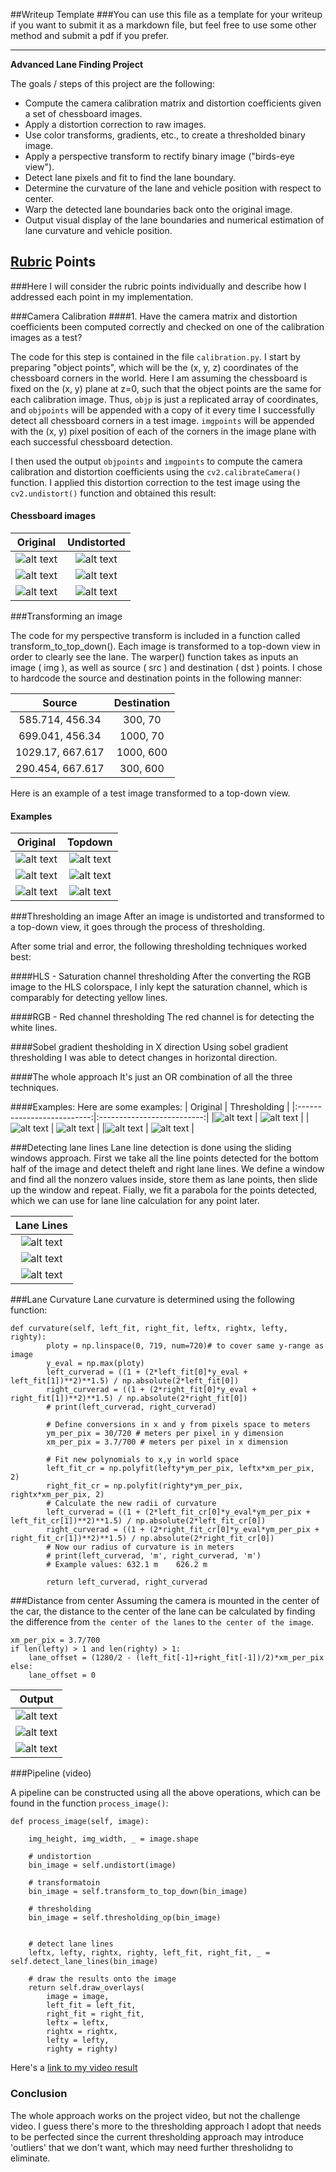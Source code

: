 ##Writeup Template
###You can use this file as a template for your writeup if you want to submit it as a markdown file, but feel free to use some other method and submit a pdf if you prefer.

---

**Advanced Lane Finding Project**

The goals / steps of this project are the following:

* Compute the camera calibration matrix and distortion coefficients given a set of chessboard images.
* Apply a distortion correction to raw images.
* Use color transforms, gradients, etc., to create a thresholded binary image.
* Apply a perspective transform to rectify binary image ("birds-eye view").
* Detect lane pixels and fit to find the lane boundary.
* Determine the curvature of the lane and vehicle position with respect to center.
* Warp the detected lane boundaries back onto the original image.
* Output visual display of the lane boundaries and numerical estimation of lane curvature and vehicle position.

[//]: # (Image References)

[image1]: ./examples/undistort_output.png "Undistorted"
[image2]: ./test_images/test1.jpg "Road Transformed"
[image3]: ./examples/binary_combo_example.jpg "Binary Example"
[image4]: ./examples/warped_straight_lines.jpg "Warp Example"
[image5]: ./examples/color_fit_lines.jpg "Fit Visual"
[image6]: ./examples/example_output.jpg "Output"
[video1]: ./project_video.mp4 "Video"
[image7]: ./output_images/chessboard/1_input.png "Chessboard 1 Original"
[image8]: ./output_images/chessboard/1_undistort.png "Chessboard 1 Undistorted"
[image9]: ./output_images/chessboard/3_input.png "Chessboard 3 Original"
[image10]: ./output_images/chessboard/3_undistort.png "Chessboard 3 Undistorted"
[image11]: ./output_images/chessboard/19_input.png "Chessboard 19 Original"
[image12]: ./output_images/chessboard/19_undistort.png "Chessboard 19 Undistorted"
[image13]: ./output_images/output/419_input.png "Input 419"
[image14]: ./output_images/output/419_topdown.png "Input 419 (Topdown)"
[image15]: ./output_images/output/838_input.png "Input 838"
[image16]: ./output_images/output/838_topdown.png "Input 838 (Topdown)"
[image17]: ./output_images/output/1257_input.png "Input 1257"
[image18]: ./output_images/output/1257_topdown.png "Input 1257 (Topdown)"
[image19]: ./output_images/output/419_input.png "Input 419"
[image20]: ./output_images/output/419_threshold.png "Input 419 (Thresholding)"
[image21]: ./output_images/output/838_input.png "Input 838"
[image22]: ./output_images/output/838_threshold.png "Input 838 (Thresholding)"
[image23]: ./output_images/output/1257_input.png "Input 1257"
[image24]: ./output_images/output/1257_threshold.png "Input 1257 (Thresholding)"
[image25]: ./output_images/output/419_slidewindow.png "Input 419 (Slidewindow)"
[image26]: ./output_images/output/838_slidewindow.png "Input 1257 (Slidewindow)"
[image27]: ./output_images/output/1257_slidewindow.png "Input 1257 (Slidewindow)"
[image28]: ./output_images/output/419_output.png "Input 419 (Output)"
[image29]: ./output_images/output/838_output.png "Input 1257 (Output)"
[image30]: ./output_images/output/1257_output.png "Input 1257 (Output)"


## [Rubric](https://review.udacity.com/#!/rubrics/571/view) Points
###Here I will consider the rubric points individually and describe how I addressed each point in my implementation.  


###Camera Calibration
####1. Have the camera matrix and distortion coefficients been computed correctly and checked on one of the calibration images as a test?

The code for this step is contained in the file `calibration.py`. I start by preparing "object points", which will be the (x, y, z) coordinates of the chessboard corners in the world. Here I am assuming the chessboard is fixed on the (x, y) plane at z=0, such that the object points are the same for each calibration image. Thus, `objp` is just a replicated array of coordinates, and `objpoints` will be appended with a copy of it every time I successfully detect all chessboard corners in a test image. `imgpoints` will be appended with the (x, y) pixel position of each of the corners in the image plane with each successful chessboard detection.

I then used the output `objpoints` and `imgpoints` to compute the camera calibration and distortion
coefficients using the `cv2.calibrateCamera()` function. I applied this distortion correction to the test
image using the `cv2.undistort()` function and obtained this result:

#### Chessboard images
| Original                  |  Undistorted              |
|:-------------------------:|:-------------------------:|
|![alt text][image7]        |  ![alt text][image8]      |
|![alt text][image9]        |  ![alt text][image10]     |
|![alt text][image11]       |  ![alt text][image12]     |


###Transforming an image

The code for my perspective transform is included in a function called transform_to_top_down(). Each image is transformed to a top-down view in order to clearly see the lane. The warper() function takes as inputs an image ( img ), as well as source ( src ) and destination ( dst ) points. I chose to hardcode the source and destination points in the following manner:


| Source               | Destination    | 
|:--------------------:|:--------------:| 
| 585.714, 456.34      | 300, 70        | 
| 699.041, 456.34      | 1000, 70       |
| 1029.17, 667.617     | 1000, 600      |
| 290.454, 667.617     | 300, 600        |



Here is an example of a test image transformed to a top-down view.
#### Examples
| Original                   |  Topdown                   |
|:--------------------------:|:--------------------------:|
|![alt text][image13]        |  ![alt text][image14]      |
|![alt text][image15]        |  ![alt text][image16]      |
|![alt text][image17]        |  ![alt text][image18]      |


###Thresholding an image
After an image is undistorted and transformed to a top-down view, it goes through the process of thresholding. 

After some trial and error, the following thresholding techniques worked best:

####HLS - Saturation channel thresholding
After the converting the RGB image to the HLS colorspace, I inly kept the saturation channel, which is comparably for detecting yellow lines.

####RGB - Red channel thresholding
The red channel is for detecting the white lines.

####Sobel gradient thesholding in X direction
Using sobel gradient thresholding I was able to detect changes in horizontal direction.

####The whole approach
It's just an OR combination of all the three techniques.


####Examples:
Here are some examples:
| Original                   |  Thresholding              |
|:--------------------------:|:--------------------------:|
|![alt text][image19]        |  ![alt text][image20]      |
|![alt text][image21]        |  ![alt text][image22]      |
|![alt text][image23]        |  ![alt text][image24]      |




###Detecting lane lines
Lane line detection is done using the sliding windows approach. First we take all the line points detected for the bottom half of the image and detect theleft and right lane lines. We define a window and find all the nonzero values inside, store them as lane points, then slide up the window and repeat. Fially, we fit a parabola for the points detected, which we can use for lane line calculation for any point later.


| Lane Lines                |
|:-------------------------:|
|![alt text][image25]       |
|![alt text][image26]       |
|![alt text][image27]       |


###Lane Curvature
Lane curvature is determined using the following function:


```
def curvature(self, left_fit, right_fit, leftx, rightx, lefty, righty):
		ploty = np.linspace(0, 719, num=720)# to cover same y-range as image
		y_eval = np.max(ploty)
		left_curverad = ((1 + (2*left_fit[0]*y_eval + left_fit[1])**2)**1.5) / np.absolute(2*left_fit[0])
		right_curverad = ((1 + (2*right_fit[0]*y_eval + right_fit[1])**2)**1.5) / np.absolute(2*right_fit[0])
		# print(left_curverad, right_curverad)

		# Define conversions in x and y from pixels space to meters
		ym_per_pix = 30/720 # meters per pixel in y dimension
		xm_per_pix = 3.7/700 # meters per pixel in x dimension

		# Fit new polynomials to x,y in world space
		left_fit_cr = np.polyfit(lefty*ym_per_pix, leftx*xm_per_pix, 2)
		right_fit_cr = np.polyfit(righty*ym_per_pix, rightx*xm_per_pix, 2)
		# Calculate the new radii of curvature
		left_curverad = ((1 + (2*left_fit_cr[0]*y_eval*ym_per_pix + left_fit_cr[1])**2)**1.5) / np.absolute(2*left_fit_cr[0])
		right_curverad = ((1 + (2*right_fit_cr[0]*y_eval*ym_per_pix + right_fit_cr[1])**2)**1.5) / np.absolute(2*right_fit_cr[0])
		# Now our radius of curvature is in meters
		# print(left_curverad, 'm', right_curverad, 'm')
		# Example values: 632.1 m    626.2 m

		return left_curverad, right_curverad
```

###Distance from center
Assuming the camera is mounted in the center of the car, the distance to the center of the lane can be calculated by finding the difference from `the center of the lanes` to `the center of the image`.



```
xm_per_pix = 3.7/700
if len(lefty) > 1 and len(righty) > 1:
	lane_offset = (1280/2 - (left_fit[-1]+right_fit[-1])/2)*xm_per_pix
else:
	lane_offset = 0
```

| Output                    |
|:-------------------------:|
|![alt text][image28]       |
|![alt text][image29]       |
|![alt text][image30]       |


###Pipeline (video)

A pipeline can be constructed using all the above operations, which can be found in the function `process_image()`:



```
def process_image(self, image):

	img_height, img_width, _ = image.shape
		
	# undistortion
	bin_image = self.undistort(image)
	
	# transformatoin
	bin_image = self.transform_to_top_down(bin_image)
	
	# thresholding
	bin_image = self.thresholding_op(bin_image)
	

	# detect lane lines
	leftx, lefty, rightx, righty, left_fit, right_fit, _ = self.detect_lane_lines(bin_image)

	# draw the results onto the image
	return self.draw_overlays(
		image = image,
		left_fit = left_fit,
		right_fit = right_fit,
		leftx = leftx,
		rightx = rightx,
		lefty = lefty,
		righty = righty)
```
Here's a [link to my video result](https://youtu.be/RxcDBK14jNc)


### Conclusion
The whole approach works on the project video, but not the challenge video. I guess there's more to the thresholding approach I adopt that needs to be perfected since the current thresholding approach may introduce 'outliers' that we don't want, which may need further thresholidng to eliminate.

